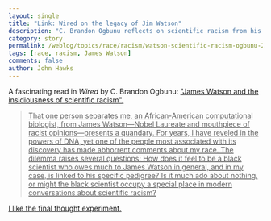```yaml
---
layout: single
title: "Link: Wired on the legacy of Jim Watson"
description: "C. Brandon Ogbunu reflects on scientific racism from his perspective as a black scientist."
category: story
permalink: /weblog/topics/race/racism/watson-scientific-racism-ogbunu-2019.html
tags: [race, racism, James Watson]
comments: false
author: John Hawks
---
```


A fascinating read in <em>Wired</em> by C. Brandon Ogbunu: <a href="https://www.wired.com/story/james-watson-and-scientific-racism/">"James Watson and the insidiousness of scientific racism".

<blockquote>That one person separates me, an African-American computational biologist, from James Watson—Nobel Laureate and mouthpiece of racist opinions—presents a quandary. For years, I have reveled in the powers of DNA, yet one of the people most associated with its discovery has made abhorrent comments about my race. The dilemma raises several questions: How does it feel to be a black scientist who owes much to James Watson in general, and in my case, is linked to his specific pedigree? Is it much ado about nothing, or might the black scientist occupy a special place in modern conversations about scientific racism?</blockquote>

I like the final thought experiment.
